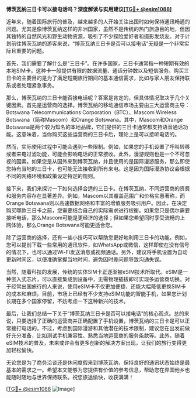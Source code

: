 **博茨瓦纳三日卡可以接电话吗？深度解读与实用建议[[TG💪+ @esim1088](https://t.me/s/esim1088)]**

近年来，随着国际旅行的普及，越来越多的人开始关注出国时如何保持通讯畅通的问题。尤其是像博茨瓦纳这样的非洲国家，虽然不是传统的热门旅游目的地，但因其独特的自然风光和野生动物资源，吸引了不少探险爱好者和摄影发烧友。对于计划前往博茨瓦纳的游客来说，“博茨瓦纳三日卡是否可以接电话”无疑是一个非常实际且重要的问题。

首先，我们需要了解什么是“三日卡”。在许多国家，三日卡通常指一种短期有效的本地SIM卡，这种卡一般提供有限的数据流量、通话分钟数以及短信服务。购买三日卡的主要目的是为了满足短期旅行期间的基本通信需求，比如与家人朋友保持联系或者处理紧急事务。

那么，博茨瓦纳的三日卡能否接电话呢？答案是肯定的，但具体情况取决于几个关键因素。首先是运营商的选择。博茨瓦纳的移动通信市场主要由三大运营商主导：Botswana Telecommunications Corporation（BTC）、Mascom Wireless Botswana（简称Mascom）和Orange Botswana。其中，Mascom和Orange Botswana是两个较为知名的本地品牌，它们提供的三日卡通常都支持语音通话功能。这意味着，当你购买这些运营商的三日卡后，理论上是可以接听电话的。

然而，实际使用过程中可能会遇到一些限制。例如，如果您的手机设置了呼叫转移或者来电过滤功能，可能会影响电话的正常接收。此外，漫游规则也是一个不可忽视的因素。如果您是从国外来到博茨瓦纳，并且使用的是国际漫游服务，那么即使您持有当地的三日卡，也可能无法接收到所有来电。这是因为国际漫游协议会根据不同的网络环境和政策设定特定的规则。

接下来，我们来探讨一下如何选择合适的三日卡。在博茨瓦纳，不同运营商的资费和服务内容存在显著差异。例如，Mascom以其覆盖范围广和价格实惠著称，而Orange Botswana则以高速数据网络和丰富的增值服务吸引用户。因此，在决定购买哪款三日卡之前，您需要结合自己的实际需求进行权衡。如果您只是偶尔需要接听电话，那么Mascom可能是更经济的选择；但如果您希望同时享受流畅的上网体验，那么Orange Botswana可能更适合您。

除了运营商的选择，还有一些小技巧可以帮助您更好地利用三日卡的功能。例如，您可以提前下载一些常用的通讯软件，如WhatsApp或微信，这样即使在没有信号的情况下，也可以通过Wi-Fi发送消息或视频通话。另外，建议将手机设置为自动更新时间区，以便准确掌握当地时间，避免因时差问题导致沟通失误。

当然，随着科技的发展，传统的实体SIM卡正逐渐被eSIM技术所取代。eSIM是一种嵌入式芯片，可以直接集成到设备中，无需物理插拔即可实现多运营商切换。对于经常出国旅行的人来说，使用eSIM卡不仅更加便捷，还能大幅降低更换SIM卡的成本和麻烦。目前，市场上已经有不少支持eSIM功能的智能手机，如果您计划长期在多个国家停留，不妨考虑一下这种新兴的技术。

最后，让我们总结一下关于“博茨瓦纳三日卡是否可以接电话”的核心观点。总的来说，只要选择了正确的运营商并正确配置了手机设置，博茨瓦纳的三日卡是可以正常接打电话的。不过，考虑到国际漫游和其他潜在的技术限制，建议您在出发前做好充分准备，比如测试手机兼容性、熟悉当地运营商的服务条款等。此外，随着eSIM技术的普及，未来或许会有更多创新的解决方案出现，让我们的旅行变得更加轻松愉快。

无论您是为了商务洽谈还是休闲度假来到博茨瓦纳，保持良好的通讯状态始终是最基本的需求之一。希望本文能够为您提供有价值的参考信息，帮助您在异国他乡也能随时随地与世界保持联系。祝您旅途愉快，收获满满！

[[TG💪+ @esim1088](https://t.me/s/esim1088) ![Image](https://i.postimg.cc/4NQfJmqS/Snipaste-2025-05-13-00-14-12.png)]